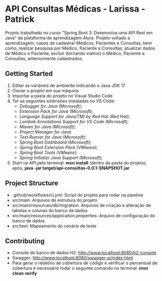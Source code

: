 # API Consultas Médicas - Larissa - Patrick
Projeto trabalhado no curso "Spring Boot 3: Desenvolva uma API Rest em Java" da plataforma de aprendizagem Alura. Projeto voltado a aprendizagem, capaz de cadastrar Médicos, Pacientes e Consultas; bem como, realizar pesquisa por Médico, Paciente e Consultas; atualizar dados de Médico e Paciente; excluir (tornando inativo) o Médico, Paciente e Consultas, anteriormente cadastrados.

## Getting Started
1. Editar as variáveis de ambiente indicando o Java JDK 17
2. Clonar o projeto em sua máquina
3. Importar a pasta do projeto no Visual Studio Code
4. Ter as seguintes extensões instaladas no VS Code:
     - _Debugger for Java (Microsoft);_
     - _Extension Pack for Java (Microsoft);_
     - _Language Support for Java(TM) by Red Hat (Red Hat);_
     - _Lombok Annotations Support for VS Code (Microsoft);_
     - _Maven for Java (Microsoft);_
     - _Project Manager for Java_
     - _Test Runner for Java (Microsoft);_
     - _Spring Boot Dashboard (Microsoft);_
     - _Spring Boot Extension Pack (VMware);_
     - _Spring Boot Tools (VMware);_
     - _Spring Initializr Java Support (Microsoft);_
5. Start na API pelo terminal: **mvn install** (dentro da pasta do projeto), após, **java -jar target/api-consultas-0.0.1-SNAPSHOT.jar**

## Project Structure
- .github/workflows/ci.yml: Script do projeto para rodar na pipeline
- src/main: Arquivos de estrutura do projeto
- src/main/resources/db/migration: Arquivos de criação e alteração de tabelas e colunas do banco de dados
- src/main/resources/application.properties: Arquivo de configuração do banco de dados
- src/test: Mapeamento do cenário de teste

## Contributing
- Console do banco de dados H2: http://www.localhost:8080/h2-console
- Swagger: http://www.localhost:8080/swagger-ui/index.html
- Para gerar o relatório de cobertura de código e verificar o percentual de cobertura é necessário rodar o seguinte comando no terminal: **mvn clean verify**
